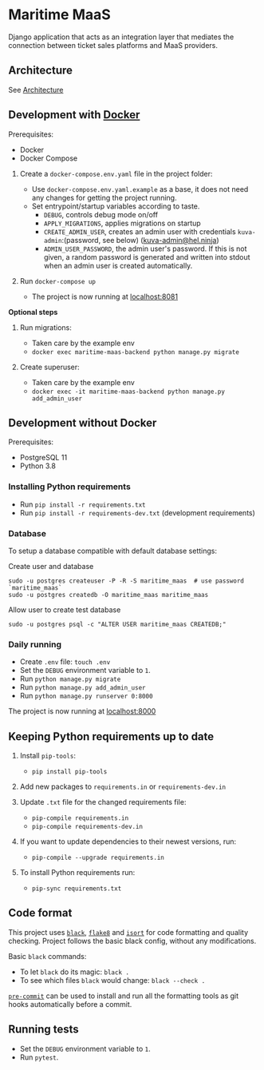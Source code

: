 # Maritime MaaS

Django application that acts as an integration layer that mediates the connection between ticket sales platforms and MaaS providers.

## Architecture

See [Architecture](doc/ARCHITECTURE.md)

## Development with [Docker](https://docs.docker.com/)

Prerequisites:

-   Docker
-   Docker Compose

1.  Create a `docker-compose.env.yaml` file in the project folder:
    -   Use `docker-compose.env.yaml.example` as a base, it does not need any changes for getting the project running.
    -   Set entrypoint/startup variables according to taste.
        -   `DEBUG`, controls debug mode on/off
        -   `APPLY_MIGRATIONS`, applies migrations on startup
        -   `CREATE_ADMIN_USER`, creates an admin user with credentials `kuva-admin`:(password, see below)
            (kuva-admin@hel.ninja)
        -   `ADMIN_USER_PASSWORD`, the admin user's password. If this is not given, a random password is generated
            and written into stdout when an admin user is created automatically.

2.  Run `docker-compose up`
    -   The project is now running at [localhost:8081](http://localhost:8081)

**Optional steps**

1.  Run migrations:
    -   Taken care by the example env
    -   `docker exec maritime-maas-backend python manage.py migrate`

2.  Create superuser:
    -   Taken care by the example env
    -   `docker exec -it maritime-maas-backend python manage.py add_admin_user`

## Development without Docker

Prerequisites:

-   PostgreSQL 11
-   Python 3.8

### Installing Python requirements

-   Run `pip install -r requirements.txt`
-   Run `pip install -r requirements-dev.txt` (development requirements)

### Database

To setup a database compatible with default database settings:

Create user and database

    sudo -u postgres createuser -P -R -S maritime_maas  # use password `maritime_maas`
    sudo -u postgres createdb -O maritime_maas maritime_maas

Allow user to create test database

    sudo -u postgres psql -c "ALTER USER maritime_maas CREATEDB;"

### Daily running

-   Create `.env` file: `touch .env`
-   Set the `DEBUG` environment variable to `1`.
-   Run `python manage.py migrate`
-   Run `python manage.py add_admin_user`
-   Run `python manage.py runserver 0:8000`

The project is now running at [localhost:8000](http://localhost:8000)

## Keeping Python requirements up to date

1.  Install `pip-tools`:
    -   `pip install pip-tools`

2.  Add new packages to `requirements.in` or `requirements-dev.in`

3.  Update `.txt` file for the changed requirements file:
    -   `pip-compile requirements.in`
    -   `pip-compile requirements-dev.in`

4.  If you want to update dependencies to their newest versions, run:
    -   `pip-compile --upgrade requirements.in`

5.  To install Python requirements run:
    -   `pip-sync requirements.txt`

## Code format

This project uses
[`black`](https://github.com/ambv/black),
[`flake8`](https://gitlab.com/pycqa/flake8) and
[`isort`](https://github.com/timothycrosley/isort)
for code formatting and quality checking. Project follows the basic
black config, without any modifications.

Basic `black` commands:

-   To let `black` do its magic: `black .`
-   To see which files `black` would change: `black --check .`

[`pre-commit`](https://pre-commit.com/) can be used to install and
run all the formatting tools as git hooks automatically before a
commit.

## Running tests

-   Set the `DEBUG` environment variable to `1`.
-   Run `pytest`.
